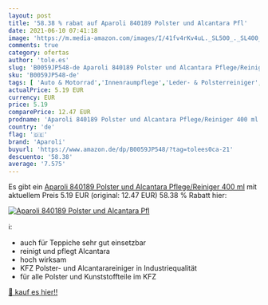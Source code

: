 ```yaml
---
layout: post
title: '58.38 % rabat auf Aparoli 840189 Polster und Alcantara Pfl'
date: 2021-06-10 07:41:18
image: 'https://m.media-amazon.com/images/I/41fv4rKv4uL._SL500_._SL400_.jpg'
comments: true
category: ofertas
author: 'tole.es'
slug: 'B0059JP548-de Aparoli 840189 Polster und Alcantara Pflege/Reiniger 400 ml'
sku: 'B0059JP548-de'
tags: [ 'Auto & Motorrad','Innenraumpflege','Leder- & Polsterreiniger','Reinigung & Pflege','aparoli', ]
actualPrice: 5.19 EUR
currency: EUR
price: 5.19
comparePrice: 12.47 EUR
prodname: 'Aparoli 840189 Polster und Alcantara Pflege/Reiniger 400 ml'
country: 'de'
flag: '🇩🇪'
brand: 'Aparoli'
buyurl: 'https://www.amazon.de/dp/B0059JP548/?tag=tolees0ca-21'
descuento: '58.38'
average: '7.575'
---
```


Es gibt ein [Aparoli 840189 Polster und Alcantara Pflege/Reiniger 400 ml](https://www.amazon.de/dp/B0059JP548/?tag=tolees0ca-21) mit aktuellem Preis 5.19 EUR (original: 12.47 EUR) 58.38 % Rabatt hier:

[![Aparoli 840189 Polster und Alcantara Pfl](https://m.media-amazon.com/images/I/41fv4rKv4uL._SL500_._SL400_.jpg)](https://www.amazon.de/dp/B0059JP548/?tag=tolees0ca-21)

ℹ️:

- auch für Teppiche sehr gut einsetzbar
- reinigt und pflegt Alcantara
- hoch wirksam
- KFZ Polster- und Alcantarareiniger in Industriequalität
- für alle Polster und Kunststoffteile im KFZ

[🛒 kauf es hier!!](https://www.amazon.de/dp/B0059JP548/?tag=tolees0ca-21)
